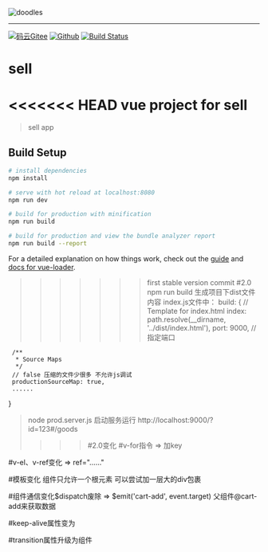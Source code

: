 ![doodles](https://www.google.com/logos/doodles/2016/teachers-day-2016-us-6296626244091904.2-hp2x.gif)

----
[![码云Gitee](https://gitee.com/binary/weixin-java-tools-springmvc/badge/star.svg?theme=blue)](https://gitee.com/binary/weixin-java-tools-springmvc)
[![Github](http://github-svg-buttons.herokuapp.com/star.svg?user=Wechat-Group&repo=weixin-java-demo-springmvc&style=flat&background=1081C1)](https://github.com/Wechat-Group/weixin-java-demo-springmvc)
[![Build Status](https://travis-ci.org/Wechat-Group/weixin-java-demo-springmvc.svg?branch=master)](https://travis-ci.org/Wechat-Group/weixin-java-demo-springmvc)


# sell
<<<<<<< HEAD
vue project for sell
=======

> sell app

## Build Setup

``` bash
# install dependencies
npm install

# serve with hot reload at localhost:8080
npm run dev

# build for production with minification
npm run build

# build for production and view the bundle analyzer report
npm run build --report
```

For a detailed explanation on how things work, check out the [guide](http://vuejs-templates.github.io/webpack/) and [docs for vue-loader](http://vuejs.github.io/vue-loader).
>>>>>>> first stable version commit
#2.0
>npm run build 生成项目下dist文件内容
>index.js文件中：
>build: {
     // Template for index.html
     index: path.resolve(__dirname, '../dist/index.html'),
     port: 9000,  // 指定端口
 
     /**
      * Source Maps
      */
     // false 压缩的文件少很多 不允许js调试
     productionSourceMap: true,
     ......
}
>node prod.server.js 启动服务运行
>http://localhost:9000/?id=123#/goods
>>>>>>>
>>>>#2.0变化
#v-for指令 => 加key

#v-el、v-ref变化 =>  ref="......"

#模板变化 组件只允许一个根元素 可以尝试加一层大的div包裹

#组件通信变化$dispatch废除  => $emit('cart-add', event.target) 父组件@cart-add来获取数据

#keep-alive属性变为<keep-alive>
  
#transition属性升级为组件
